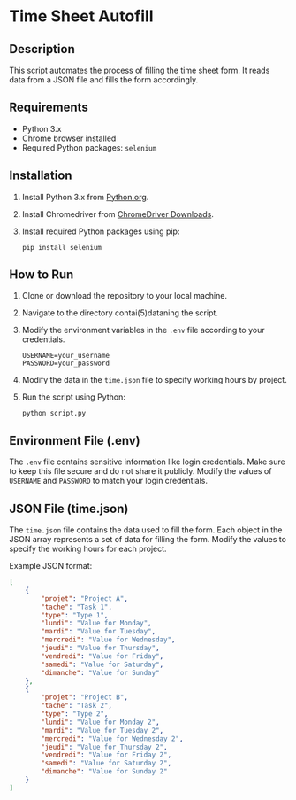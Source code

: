 # Time Sheet Autofill

## Description

This script automates the process of filling the time sheet form. It reads data from a JSON file and fills the form accordingly.

## Requirements

- Python 3.x
- Chrome browser installed
- Required Python packages: `selenium`

## Installation

1. Install Python 3.x from [Python.org](https://www.python.org/downloads/).
2. Install Chromedriver from [ChromeDriver Downloads](https://sites.google.com/a/chromium.org/chromedriver/downloads).
3. Install required Python packages using pip:

    ```
    pip install selenium
    ```

## How to Run

1. Clone or download the repository to your local machine.
2. Navigate to the directory contai(5)dataning the script.
4. Modify the environment variables in the `.env` file according to your credentials.

    ```
    USERNAME=your_username
    PASSWORD=your_password
    ```

5. Modify the data in the `time.json` file to specify working hours by project.

6. Run the script using Python:

    ```
    python script.py
    ```

## Environment File (.env)

The `.env` file contains sensitive information like login credentials. Make sure to keep this file secure and do not share it publicly. Modify the values of `USERNAME` and `PASSWORD` to match your login credentials.

## JSON File (time.json)

The `time.json` file contains the data used to fill the form. Each object in the JSON array represents a set of data for filling the form. Modify the values to specify the working hours for each project.

Example JSON format:

```json
[
    {
        "projet": "Project A",
        "tache": "Task 1",
        "type": "Type 1",
        "lundi": "Value for Monday",
        "mardi": "Value for Tuesday",
        "mercredi": "Value for Wednesday",
        "jeudi": "Value for Thursday",
        "vendredi": "Value for Friday",
        "samedi": "Value for Saturday",
        "dimanche": "Value for Sunday"
    },
    {
        "projet": "Project B",
        "tache": "Task 2",
        "type": "Type 2",
        "lundi": "Value for Monday 2",
        "mardi": "Value for Tuesday 2",
        "mercredi": "Value for Wednesday 2",
        "jeudi": "Value for Thursday 2",
        "vendredi": "Value for Friday 2",
        "samedi": "Value for Saturday 2",
        "dimanche": "Value for Sunday 2"
    }
]
